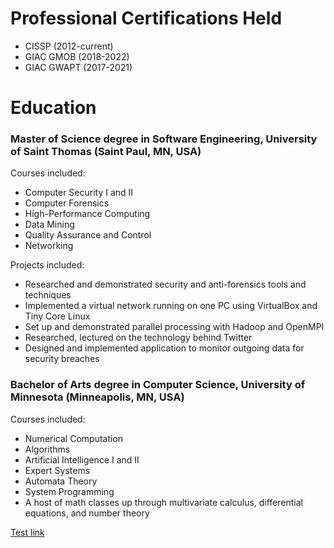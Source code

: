# Professional Certifications Held

* CISSP (2012-current)
* GIAC GMOB (2018-2022)
* GIAC GWAPT (2017-2021)

# Education

### Master of Science degree in Software Engineering, University of Saint Thomas (Saint Paul, MN, USA)

Courses included:

* Computer Security I and II
* Computer Forensics
* High-Performance Computing
* Data Mining
* Quality Assurance and Control
* Networking

Projects included:

* Researched and demonstrated security and anti-forensics tools and techniques
* Implemented a virtual network running on one PC using VirtualBox and Tiny Core Linux
* Set up and demonstrated parallel processing with Hadoop and OpenMPI
* Researched, lectured on the technology behind Twitter
* Designed and implemented application to monitor outgoing data for security breaches

### Bachelor of Arts degree in Computer Science, University of Minnesota (Minneapolis, MN, USA)

Courses included:

* Numerical Computation
* Algorithms
* Artificial Intelligence I and II
* Expert Systems
* Automata Theory
* System Programming
* A host of math classes up through multivariate calculus, differential equations, and number theory

[Test link](https://github.com/xenloops/website/blob/main/articles/OWASP_Top_10/OWASP_Top_10.md)

